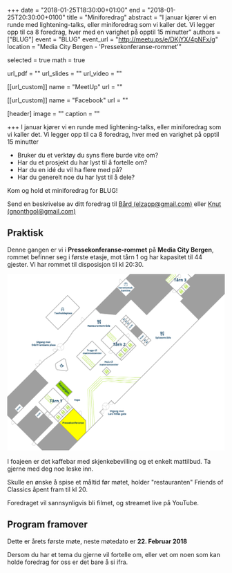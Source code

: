 +++
date = "2018-01-25T18:30:00+01:00"
end = "2018-01-25T20:30:00+0100"
title = "Miniforedrag"
abstract = "I januar kjører vi en runde med lightening-talks, eller miniforedrag som vi kaller det. Vi legger opp til ca 8 foredrag, hver med en varighet på opptil 15 minutter"
authors = ["BLUG"]
event = "BLUG"
event_url = "http://meetu.ps/e/DKjYX/4pNFx/g"
location = "Media City Bergen - 'Pressekonferanse-rommet'"

selected = true
math = true

url_pdf = ""
url_slides = ""
url_video = ""


[[url_custom]]
name = "MeetUp"
url = ""


[[url_custom]]
name = "Facebook"
url = ""

[header]
image = ""
caption = ""

+++
I januar kjører vi en runde med lightening-talks, eller miniforedrag som vi kaller det. Vi legger opp til ca 8 foredrag, hver med en varighet på opptil 15 minutter

* Bruker du et verktøy du syns flere burde vite om?
* Har du et prosjekt du har lyst til å fortelle om?
* Har du en idé du vil ha flere med på?
* Har du generelt noe du har lyst til å dele?

Kom og hold et miniforedrag for BLUG!

Send en beskrivelse av ditt foredrag til [Bård (elzapp@gmail.com)](mailto:elzapp@gmail.com) eller [Knut (gnonthgol@gmail.com)](mailto:gnonthgol@gmail.com)

<!-- 
## Video

<div class="video"><iframe src="https://www.youtube.com/embed/jmj3zLXai-4" frameborder="0" allowfullscreen></iframe></div>
-->
## Praktisk
Denne gangen er vi i **Pressekonferanse-rommet** på **Media City Bergen**, rommet befinner seg i første etasje, mot tårn 1 og har kapasitet til 44 gjester. Vi har rommet til disposisjon til kl 20:30. 

!["Kart over MCB"](/img/mcb_kart.png "Map")

I foajeen er det kaffebar med skjenkebevilling og et enkelt mattilbud. Ta gjerne med deg noe leske inn.

Skulle en ønske å spise et måltid før møtet, holder "restauranten" Friends of Classics åpent fram til kl 20.

Foredraget vil sannsynligvis bli filmet, og streamet live på YouTube.

## Program framover

Dette er årets første møte, neste møtedato er **22. Februar 2018**

Dersom du har et tema du gjerne vil fortelle om, eller vet om noen som kan holde foredrag for oss er det bare å si ifra.


<!-- test -->
